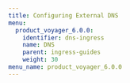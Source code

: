 ```yaml
---
title: Configuring External DNS
menu:
  product_voyager_6.0.0:
    identifier: dns-ingress
    name: DNS
    parent: ingress-guides
    weight: 30
menu_name: product_voyager_6.0.0
---
```



